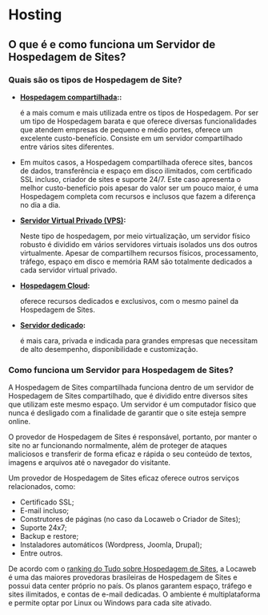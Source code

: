 # Hosting

## O que é e como funciona um Servidor de Hospedagem de Sites?

### Quais são os tipos de Hospedagem de Site?

- **[Hospedagem compartilhada](https://www.locaweb.com.br/hospedagem-de-sites-com-dominio-gratis/)::** 
    
    é a mais comum e mais utilizada entre os tipos de Hospedagem. Por ser um tipo de Hospedagem barata e que oferece diversas funcionalidades que atendem empresas de pequeno e médio portes, oferece um excelente custo-benefício. Consiste em um servidor compartilhado entre vários sites diferentes.
    
- Em muitos casos, a Hospedagem compartilhada oferece sites, bancos de dados, transferência e espaço em disco ilimitados, com certificado SSL incluso, criador de sites e suporte 24/7. Este caso apresenta o melhor custo-benefício pois apesar do valor ser um pouco maior, é uma Hospedagem completa com recursos e inclusos que fazem a diferença no dia a dia.
    
- **[Servidor Virtual Privado (VPS)](https://www.locaweb.com.br/hospedagem-dedicada/):** 
    
    Neste tipo de hospedagem, por meio virtualização, um servidor físico robusto é dividido em vários servidores virtuais isolados uns dos outros virtualmente. Apesar de compartilhem recursos físicos, processamento, tráfego, espaço em disco e memória RAM são totalmente dedicados a cada servidor virtual privado.
    
- **[Hospedagem Cloud](https://www.locaweb.com.br/cloud/):** 
    
    oferece recursos dedicados e exclusivos, com o mesmo painel da Hospedagem de Sites.
    
- **[Servidor dedicado](https://www.locaweb.com.br/servidores-dedicados/):** 
    
    é mais cara, privada e indicada para grandes empresas que necessitam de alto desempenho, disponibilidade e customização.

### Como funciona um Servidor para Hospedagem de Sites?

A Hospedagem de Sites compartilhada funciona dentro de um servidor de Hospedagem de Sites compartilhado, que é dividido entre diversos sites que utilizam este mesmo espaço. Um servidor é um computador físico que nunca é desligado com a finalidade de garantir que o site esteja sempre online.

O provedor de Hospedagem de Sites é responsável, portanto, por manter o site no ar funcionando normalmente, além de proteger de ataques maliciosos e transferir de forma eficaz e rápida o seu conteúdo de textos, imagens e arquivos até o navegador do visitante.

Um provedor de Hospedagem de Sites eficaz oferece outros serviços relacionados, como:

- Certificado SSL;
- E-mail incluso;
- Construtores de páginas (no caso da Locaweb o Criador de Sites);
- Suporte 24x7;
- Backup e restore;
- Instaladores automáticos (Wordpress, Joomla, Drupal);
- Entre outros.

De acordo com o [ranking do Tudo sobre Hospedagem de Sites](https://tudosobrehospedagemdesites.com.br/locaweb/), a Locaweb é uma das maiores provedoras brasileiras de Hospedagem de Sites e possui data center próprio no país. Os planos garantem espaço, tráfego e sites ilimitados, e contas de e-mail dedicadas. O ambiente é multiplataforma e permite optar por Linux ou Windows para cada site ativado.

